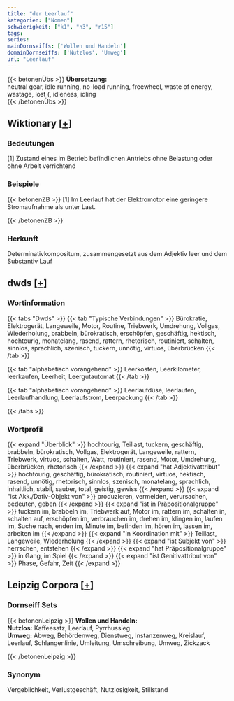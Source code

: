 ```yaml
---
title: "der Leerlauf"
kategorien: ["Nomen"]
schwierigkeit: ["k1", "h3", "r15"]
tags:
series:
mainDornseiffs: ['Wollen und Handeln']
domainDornseiffs: ['Nutzlos', 'Umweg']
url: "Leerlauf"
---
```


{{< betonenÜbs >}}
**Übersetzung:**  
neutral gear, idle running, no-load running, freewheel, waste of energy, wastage, lost (, idleness, idling  
{{< /betonenÜbs >}}

## Wiktionary [[+](https://de.wiktionary.org/wiki/Leerlauf)]

### Bedeutungen
[1] Zustand eines im Betrieb befindlichen Antriebs ohne Belastung oder ohne Arbeit verrichtend  

### Beispiele
{{< betonenZB >}}
[1] Im Leerlauf hat der Elektromotor eine geringere Stromaufnahme als unter Last.  

{{< /betonenZB >}}
### Herkunft
Determinativkompositum, zusammengesetzt aus dem Adjektiv leer und dem Substantiv Lauf  



## dwds [[+](https://www.dwds.de/wb/Leerlauf)]

### Wortinformation
{{< tabs "Dwds" >}}
{{< tab "Typische Verbindungen" >}}
Bürokratie, Elektrogerät, Langeweile, Motor, Routine, Triebwerk, Umdrehung, Vollgas, Wiederholung, brabbeln, bürokratisch, erschöpfen, geschäftig, hektisch, hochtourig, monatelang, rasend, rattern, rhetorisch, routiniert, schalten, sinnlos, sprachlich, szenisch, tuckern, unnötig, virtuos, überbrücken
{{< /tab >}}

{{< tab "alphabetisch vorangehend" >}}
Leerkosten, Leerkilometer, leerkaufen, Leerheit, Leergutautomat
{{< /tab >}}

{{< tab "alphabetisch vorangehend" >}}
Leerlaufdüse, leerlaufen, Leerlaufhandlung, Leerlaufstrom, Leerpackung
{{< /tab >}}

{{< /tabs >}}

### Wortprofil
{{< expand "Überblick" >}} hochtourig, Teillast, tuckern, geschäftig, brabbeln, bürokratisch, Vollgas, Elektrogerät, Langeweile, rattern, Triebwerk, virtuos, schalten, Watt, routiniert, rasend, Motor, Umdrehung, überbrücken, rhetorisch {{< /expand >}}
{{< expand "hat Adjektivattribut" >}} hochtourig, geschäftig, bürokratisch, routiniert, virtuos, hektisch, rasend, unnötig, rhetorisch, sinnlos, szenisch, monatelang, sprachlich, inhaltlich, stabil, sauber, total, geistig, gewiss {{< /expand >}}
{{< expand "ist Akk./Dativ-Objekt von" >}} produzieren, vermeiden, verursachen, bedeuten, geben {{< /expand >}}
{{< expand "ist in Präpositionalgruppe" >}} tuckern im, brabbeln im, Triebwerk auf, Motor im, rattern im, schalten in, schalten auf, erschöpfen im, verbrauchen im, drehen im, klingen im, laufen im, Suche nach, enden im, Minute im, befinden im, hören im, lassen im, arbeiten im {{< /expand >}}
{{< expand "in Koordination mit" >}} Teillast, Langeweile, Wiederholung {{< /expand >}}
{{< expand "ist Subjekt von" >}} herrschen, entstehen {{< /expand >}}
{{< expand "hat Präpositionalgruppe" >}} in Gang, im Spiel {{< /expand >}}
{{< expand "ist Genitivattribut von" >}} Phase, Gefahr, Zeit {{< /expand >}}

## Leipzig Corpora [[+](https://corpora.uni-leipzig.de/en/res?word=Leerlauf&corpusId=deu_newscrawl-public_2018)]

### Dornseiff Sets
{{< betonenLeipzig >}}
**Wollen und Handeln:**  
**Nutzlos:** Kaffeesatz, Leerlauf, Pyrrhussieg  
**Umweg:** Abweg, Behördenweg, Dienstweg, Instanzenweg, Kreislauf, Leerlauf, Schlangenlinie, Umleitung, Umschreibung, Umweg, Zickzack  

{{< /betonenLeipzig >}}

### Synonym
Vergeblichkeit, Verlustgeschäft, Nutzlosigkeit, Stillstand

